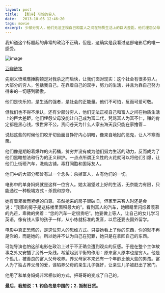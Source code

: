```yaml
---
layout: post
title:  【影评】可怕的穷人
date:   2013-10-05 12:46:20
tags: movie
excerpt: 少部分穷人，他们无法正视自己和富人之间在物质生活上的巨大差距。他们埋怨父母没能让自己成为富二代，咒骂富人为富不仁，赚的肯定都是黑心钱，说起这些的时候他们咬牙切齿面目狰狞，像来自地狱的恶鬼，让人不寒而栗。
---
```

我知道这个标题起的非常的政治不正确，但是，这确实是我看过这部电影后的唯一感受。

![image](http://farm8.staticflickr.com/7443/10113008144_974a2c9b5f_o.jpg)

[豆瓣链接](http://movie.douban.com/subject/24839091/)

先别义愤填膺捶胸顿足对我杀之而后快，让我们面对现实：这个社会有很多穷人。大部分的穷人，包括我自己，在靠着自己的双手，努力的生活，并且为靠自己努力得来的一切感到骄傲。

他们是快乐的，是生活的强者，是社会的正能量。他们不可怕，反而可爱可敬。

但我们也不得不承认，还有少部分穷人，他们无法正视自己和富人之间在物质生活上的巨大差距。他们埋怨父母没能让自己成为富二代，咒骂富人为富不仁，赚的肯定都是黑心钱，恨世界不公，责问苍天为什么人家去海天我只能在家撸管…

说起这些的时候他们咬牙切齿面目狰狞内心阴暗，像来自地狱的恶鬼，让人不寒而栗。

他们像是期盼着爆炸的火药桶，贫穷并没有成为他们努力生活的动力，反而成为了他们黑暗想法和行为的正义辩护。一点点所谓正义性的火花就可以将他们引爆，让他们上街砸汽车，洗劫店铺，毒打同胞和国际友人。

他们中的大部分都曾有过一个念头：杀掉富人，占有他们的一切。

电影中的单身妈妈就是这样一位穷人。她太渴望过上好的生活，无奈能力有限，只能通过一种极端方式 - 杀戮和掠夺。

她有着卑微而紧绷的自尊。虽然抢来的房子很破旧，但家里来客人时还是会说：“我家的房子是这栋楼里面积最大的”。看到富人的汽车，她眼睛里闪烁着羡慕的光芒，卑微的笑着：“您的汽车一定很贵吧”。她要做上等人，让自己的女儿学习英语，像有钱人家的孩子一样，从小练就标准的发音，以后还要去国外留学。

电影中真正恐怖的，是这位穷人的思维方式。只要她看上了你的东西，你的就不再是你的，而是她的。所以她并不认为自己在犯罪，她只是在拿回自己的东西。

可能导演也怕这部电影在政治上过于不正确会遭到观众的反感。于是在整个主体故事之外又安插了另外一条线，希望起到平衡的作用：原来富人原本也是穷人。他是个孤儿，被善良的富人父母收养。养父母家本来还有一个年龄比他大些的男孩。富人为了独占养父母的爱，诬陷养父母的亲生儿子强奸，让亲生儿子被赶出了家门。

他用了和单身妈妈非常相似的方式，把哥哥的变成了自己的。

**最后，我想说：1\. 钓鱼岛是中国的；2\. 抵制日货。**